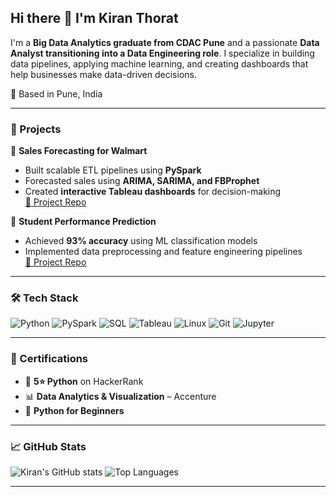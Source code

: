 ## Hi there 👋 I'm Kiran Thorat
I'm a **Big Data Analytics graduate from CDAC Pune** and a passionate **Data Analyst transitioning into a Data Engineering role**. I specialize in building data pipelines, applying machine learning, and creating dashboards that help businesses make data-driven decisions.

📍 Based in Pune, India

---

### 💼 Projects

🔹 **Sales Forecasting for Walmart**
- Built scalable ETL pipelines using **PySpark**
- Forecasted sales using **ARIMA, SARIMA, and FBProphet**
- Created **interactive Tableau dashboards** for decision-making  
[🔗 Project Repo](https://github.com/kiran-thorat09/Project_group39)

🔹 **Student Performance Prediction**
- Achieved **93% accuracy** using ML classification models
- Implemented data preprocessing and feature engineering pipelines  
[🔗 Project Repo](https://github.com/kiran-thorat09/Project)

---

### 🛠 Tech Stack

![Python](https://img.shields.io/badge/Python-3776AB?style=flat-square&logo=python&logoColor=white)
![PySpark](https://img.shields.io/badge/PySpark-E25A1C?style=flat-square&logo=apachespark&logoColor=white)
![SQL](https://img.shields.io/badge/MySQL-005C84?style=flat-square&logo=mysql&logoColor=white)
![Tableau](https://img.shields.io/badge/Tableau-E97627?style=flat-square&logo=tableau&logoColor=white)
![Linux](https://img.shields.io/badge/Linux-FCC624?style=flat-square&logo=linux&logoColor=black)
![Git](https://img.shields.io/badge/Git-F05032?style=flat-square&logo=git&logoColor=white)
![Jupyter](https://img.shields.io/badge/Jupyter-F37626?style=flat-square&logo=jupyter&logoColor=white)

---

### 📜 Certifications

- 🥇 **5⭐ Python** on HackerRank  
- 📊 **Data Analytics & Visualization** – Accenture  
- 🐍 **Python for Beginners**

---

### 📈 GitHub Stats

![Kiran's GitHub stats](https://github-readme-stats.vercel.app/api?username=kiran-thorat09&show_icons=true&theme=react&count_private=true)
![Top Languages](https://github-readme-stats.vercel.app/api/top-langs/?username=kiran-thorat09&layout=compact&theme=react)

---
<!--
**kiran-thorat09/kiran-thorat09** is a ✨ _special_ ✨ repository because its `README.md` (this file) appears on your GitHub profile.

Here are some ideas to get you started:

- 🔭 I’m currently working on ...
- 🌱 I’m currently learning ...
- 👯 I’m looking to collaborate on ...
- 🤔 I’m looking for help with ...
- 💬 Ask me about ...
- 📫 How to reach me: ...
- 😄 Pronouns: ...
- ⚡ Fun fact: ...
-->
